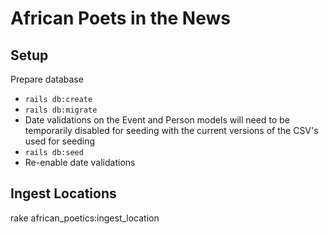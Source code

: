 # African Poets in the News

## Setup

Prepare database

- `rails db:create`
- `rails db:migrate`
- Date validations on the Event and Person models will need to be temporarily
  disabled for seeding with the current versions of the CSV's used for seeding
- `rails db:seed`
- Re-enable date validations

## Ingest Locations

rake african_poetics:ingest_location
